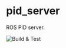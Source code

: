 # pid_server

ROS PID server.

![Build & Test](https://github.com/tdenewiler/pid_server/workflows/Build%20&%20Test/badge.svg)
